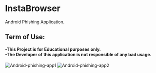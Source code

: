 # InstaBrowser
Android Phishing Application.<br/>
<div>
<h2>Term of Use:
<h4>-This Project is for Educational purposes only.<br/>
  -The Developer of this application is not responsible of any bad usage.</h4>
</div>


![Android-phishing-app1](https://user-images.githubusercontent.com/47100747/112440719-43e30a00-8d68-11eb-803f-25dceee5e384.jpg)
![Android-phishing-app2](https://user-images.githubusercontent.com/47100747/112440756-4cd3db80-8d68-11eb-88a2-61595b2c9eab.jpg)

